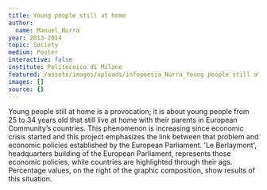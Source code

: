 ```yaml
---
title: Young people still at home
author:
  name: Manuel Nurra
year: 2013-2014
topic: Society
medium: Poster
interactive: false
institute: Politecnico di Milano
featured: /assets/images/uploads/infopoesia_Nurra_Young people still at home.png
images: []
source: {}
---
```

Young people still at home is a provocation; it is about young people from 25 to 34 years old that still live at home with their parents in European Community’s countries. This phenomenon is increasing since economic crisis started and this project emphasizes the link between that problem and economic policies established by the European Parliament. 'Le Berlaymont', headquarters building of the European Parliament, represents those economic policies, while countries are highlighted through their ags. Percentage values, on the right of the graphic composition, show results of this situation.
